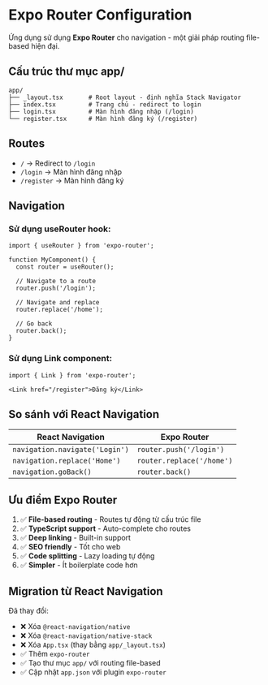 # Expo Router Configuration

Ứng dụng sử dụng **Expo Router** cho navigation - một giải pháp routing file-based hiện đại.

## Cấu trúc thư mục app/

```
app/
├── _layout.tsx       # Root layout - định nghĩa Stack Navigator
├── index.tsx         # Trang chủ - redirect to login
├── login.tsx         # Màn hình đăng nhập (/login)
└── register.tsx      # Màn hình đăng ký (/register)
```

## Routes

- `/` → Redirect to `/login`
- `/login` → Màn hình đăng nhập
- `/register` → Màn hình đăng ký

## Navigation

### Sử dụng useRouter hook:

```tsx
import { useRouter } from 'expo-router';

function MyComponent() {
  const router = useRouter();
  
  // Navigate to a route
  router.push('/login');
  
  // Navigate and replace
  router.replace('/home');
  
  // Go back
  router.back();
}
```

### Sử dụng Link component:

```tsx
import { Link } from 'expo-router';

<Link href="/register">Đăng ký</Link>
```

## So sánh với React Navigation

| React Navigation | Expo Router |
|------------------|-------------|
| `navigation.navigate('Login')` | `router.push('/login')` |
| `navigation.replace('Home')` | `router.replace('/home')` |
| `navigation.goBack()` | `router.back()` |

## Ưu điểm Expo Router

1. ✅ **File-based routing** - Routes tự động từ cấu trúc file
2. ✅ **TypeScript support** - Auto-complete cho routes
3. ✅ **Deep linking** - Built-in support
4. ✅ **SEO friendly** - Tốt cho web
5. ✅ **Code splitting** - Lazy loading tự động
6. ✅ **Simpler** - Ít boilerplate code hơn

## Migration từ React Navigation

Đã thay đổi:
- ❌ Xóa `@react-navigation/native`
- ❌ Xóa `@react-navigation/native-stack`
- ❌ Xóa `App.tsx` (thay bằng `app/_layout.tsx`)
- ✅ Thêm `expo-router`
- ✅ Tạo thư mục `app/` với routing file-based
- ✅ Cập nhật `app.json` với plugin `expo-router`
